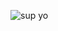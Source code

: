 ![sup yo](https://github-readme-stats.vercel.app/api?username=ffreemt&hide_title=true&show_icons=true&hide=contribs,prs,commits,issues&hide_rank=true&theme=moltack&line_height=15&custom_title=sup%20yo)
